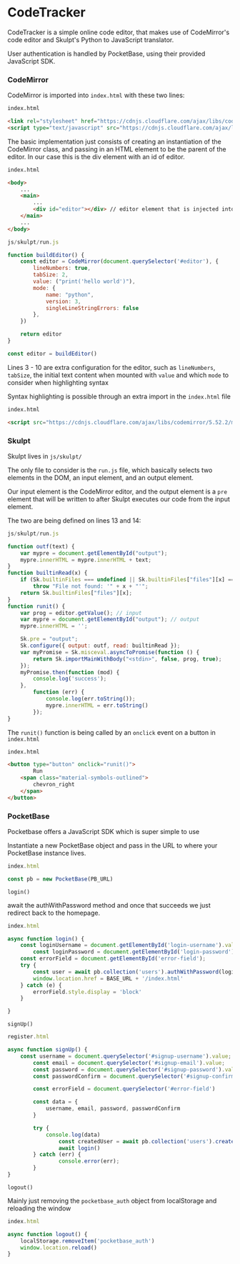 # CodeTracker

CodeTracker is a simple online code editor, that makes use of CodeMirror's code editor and Skulpt's Python to JavaScript translator.

User authentication is handled by PocketBase, using their provided JavaScript SDK.

### CodeMirror

CodeMirror is imported into `index.html` with these two lines:

```html
index.html

<link rel="stylesheet" href="https://cdnjs.cloudflare.com/ajax/libs/codemirror/5.52.2/codemirror.min.css"></link>
<script type="text/javascript" src="https://cdnjs.cloudflare.com/ajax/libs/codemirror/5.52.2/codemirror.min.js"></script>
```

The basic implementation just consists of creating an instantiation of the CodeMirror class, and passing in an HTML element to be the parent of the editor. In our case this is the div element with an id of editor.

```html
index.html

<body>
	...
	<main>
		...
		<div id="editor"></div> // editor element that is injected into the CodeMirror instance
	</main>
	...
</body>
```

```javascript
js/skulpt/run.js

function buildEditor() {
    const editor = CodeMirror(document.querySelector('#editor'), {
        lineNumbers: true,
        tabSize: 2,
        value: ("print('hello world')"),
        mode: {
            name: "python",
            version: 3,
            singleLineStringErrors: false
        },
    })

    return editor
}

const editor = buildEditor()
```

Lines 3 - 10 are extra configuration for the editor, such as `lineNumbers`, `tabSize`, the initial text content when mounted with `value` and which `mode` to consider when highlighting syntax

Syntax highlighting is possible through an extra import in the `index.html` file

```html
index.html

<script src="https://cdnjs.cloudflare.com/ajax/libs/codemirror/5.52.2/mode/python/python.min.js"></script>
```

### Skulpt

Skulpt lives in `js/skulpt/`

The only file to consider is the `run.js` file, which basically selects two elements in the DOM, an input element, and an output element.

Our input element is the CodeMirror editor, and the output element is a `pre` element that will be written to after Skulpt executes our code from the input element.

The two are being defined on lines 13 and 14:

```javascript
js/skulpt/run.js

function outf(text) {
    var mypre = document.getElementById("output");
    mypre.innerHTML = mypre.innerHTML + text;
}
function builtinRead(x) {
    if (Sk.builtinFiles === undefined || Sk.builtinFiles["files"][x] === undefined)
        throw "File not found: '" + x + "'";
    return Sk.builtinFiles["files"][x];
}
function runit() {
    var prog = editor.getValue(); // input
    var mypre = document.getElementById("output"); // output
    mypre.innerHTML = '';

    Sk.pre = "output";
    Sk.configure({ output: outf, read: builtinRead });
    var myPromise = Sk.misceval.asyncToPromise(function () {
        return Sk.importMainWithBody("<stdin>", false, prog, true);
    });
    myPromise.then(function (mod) {
        console.log('success');
    },
        function (err) {
            console.log(err.toString());
            mypre.innerHTML = err.toString()
        });
}
```

The `runit()` function is being called by an `onclick` event on a button in `index.html`

```html
index.html

<button type="button" onclick="runit()">
        Run
	<span class="material-symbols-outlined">
		chevron_right
	</span>
</button>
```

### PocketBase

Pocketbase offers a JavaScript SDK which is super simple to use

Instantiate a new PocketBase object and pass in the URL to where your PocketBase instance lives.

```javascript
index.html

const pb = new PocketBase(PB_URL)
```

`login()`

await the authWithPassword method and once that succeeds we just redirect back to the homepage.

```javascript
index.html

async function login() {
	const loginUsername = document.getElementById('login-username').value;
        const loginPassword = document.getElementById('login-password').value;
	const errorField = document.getElementById('error-field');
	try {
		const user = await pb.collection('users').authWithPassword(loginUsername, loginPassword);
		window.location.href = BASE_URL + '/index.html'
	} catch (e) {
		errorField.style.display = 'block'
	}

}
```

`signUp()`

```javascript
register.html

async function signUp() {
	const username = document.querySelector('#signup-username').value;
        const email = document.querySelector('#signup-email').value;
        const password = document.querySelector('#signup-password').value;
        const passwordConfirm = document.querySelector('#signup-confirm-password').value;

        const errorField = document.querySelector('#error-field')

        const data = {
        	username, email, password, passwordConfirm
        }

        try {
        	console.log(data)
                const createdUser = await pb.collection('users').create(data);
                await login()
        } catch (err) {
                console.error(err);
        }
}
```

`logout()`

Mainly just removing the `pocketbase_auth` object from localStorage and reloading the window

```javascript
index.html

async function logout() {
	localStorage.removeItem('pocketbase_auth')
	window.location.reload()
}
```
